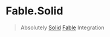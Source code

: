 # Fable.Solid

> Absolutely [Solid](https://github.com/ryansolid/solid) [Fable](https://github.com/fable-compiler/fable) Integration

